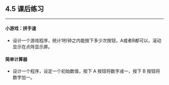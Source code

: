 ## 4.5 课后练习 ##
----------
#### 小游戏：拼手速 ####

- 设计一个游戏程序，统计1秒钟之内能按下多少次按钮，A或者B都可以，滚动显示在点阵显示屏。

#### 简单计算器 ####

- 设计一个程序，设定一个初始数值，按下 A 按钮将数字减一，按下 B 按钮将数字加一。
